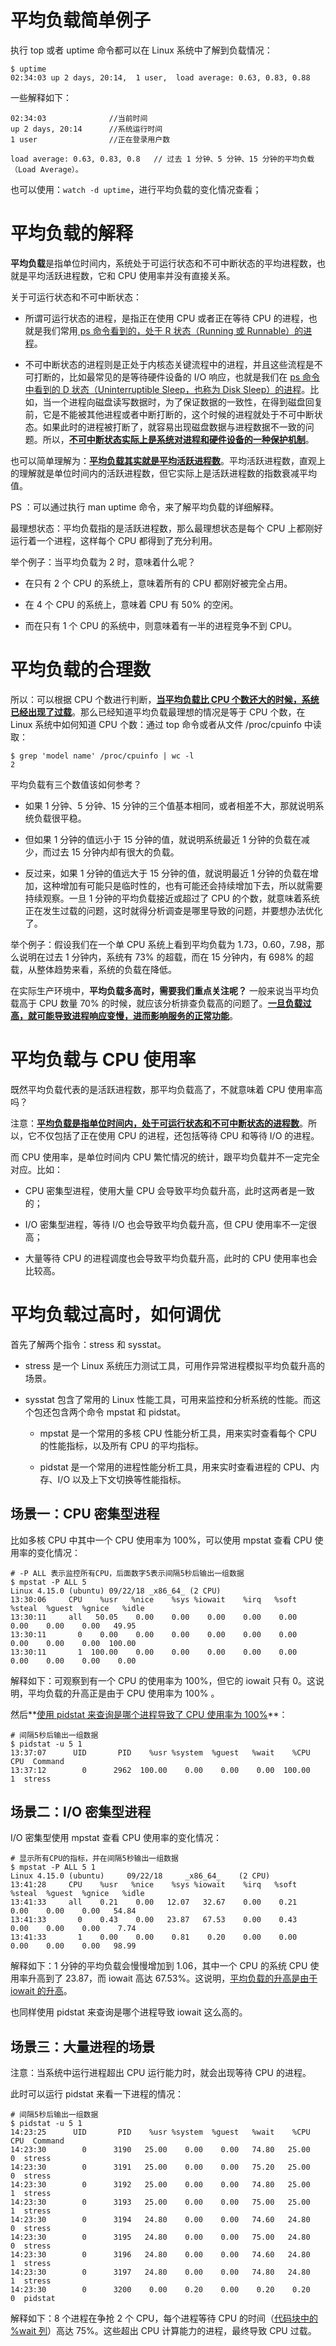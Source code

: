 # 平均负载简单例子



执行 top 或者 uptime 命令都可以在 Linux 系统中了解到负载情况：

```
$ uptime
02:34:03 up 2 days, 20:14,  1 user,  load average: 0.63, 0.83, 0.88
```



一些解释如下：

```
02:34:03              //当前时间
up 2 days, 20:14      //系统运行时间
1 user                //正在登录用户数 

load average: 0.63, 0.83, 0.8   // 过去 1 分钟、5 分钟、15 分钟的平均负载（Load Average）。

```



也可以使用：`watch -d uptime`，进行平均负载的变化情况查看；



# 平均负载的解释

**平均负载**是指单位时间内，系统处于可运行状态和不可中断状态的平均进程数，也就是平均活跃进程数，它和 CPU 使用率并没有直接关系。



关于可运行状态和不可中断状态：

- 所谓可运行状态的进程，是指正在使用 CPU 或者正在等待 CPU 的进程，也就是我们常用<u> ps 命令看到的，处于 R 状态（Running 或 Runnable）的进程</u>。

- 不可中断状态的进程则是正处于内核态关键流程中的进程，并且这些流程是不可打断的，比如最常见的是等待硬件设备的 I/O 响应，也就是我们在 <u>ps 命令中看到的 D 状态（Uninterruptible Sleep，也称为 Disk Sleep）的进程</u>。比如，当一个进程向磁盘读写数据时，为了保证数据的一致性，在得到磁盘回复前，它是不能被其他进程或者中断打断的，这个时候的进程就处于不可中断状态。如果此时的进程被打断了，就容易出现磁盘数据与进程数据不一致的问题。所以，**<u>不可中断状态实际上是系统对进程和硬件设备的一种保护机制</u>**。



也可以简单理解为：**<u>平均负载其实就是平均活跃进程数</u>**。平均活跃进程数，直观上的理解就是单位时间内的活跃进程数，但它实际上是活跃进程数的指数衰减平均值。



PS ：可以通过执行 man uptime 命令，来了解平均负载的详细解释。



最理想状态：平均负载指的是活跃进程数，那么最理想状态是每个 CPU 上都刚好运行着一个进程，这样每个 CPU 都得到了充分利用。



举个例子：当平均负载为 2 时，意味着什么呢？

- 在只有 2 个 CPU 的系统上，意味着所有的 CPU 都刚好被完全占用。

- 在 4 个 CPU 的系统上，意味着 CPU 有 50% 的空闲。

- 而在只有 1 个 CPU 的系统中，则意味着有一半的进程竞争不到 CPU。



# 平均负载的合理数



所以：可以根据 CPU 个数进行判断，**<u>当平均负载比 CPU 个数还大的时候，系统已经出现了过载</u>**。那么已经知道平均负载最理想的情况是等于 CPU 个数，在 Linux 系统中如何知道 CPU 个数：通过 top 命令或者从文件 /proc/cpuinfo 中读取：

```
$ grep 'model name' /proc/cpuinfo | wc -l
2
```



平均负载有三个数值该如何参考？

- 如果 1 分钟、5 分钟、15 分钟的三个值基本相同，或者相差不大，那就说明系统负载很平稳。

- 但如果 1 分钟的值远小于 15 分钟的值，就说明系统最近 1 分钟的负载在减少，而过去 15 分钟内却有很大的负载。

- 反过来，如果 1 分钟的值远大于 15 分钟的值，就说明最近 1 分钟的负载在增加，这种增加有可能只是临时性的，也有可能还会持续增加下去，所以就需要持续观察。一旦 1 分钟的平均负载接近或超过了 CPU 的个数，就意味着系统正在发生过载的问题，这时就得分析调查是哪里导致的问题，并要想办法优化了。



举个例子：假设我们在一个单 CPU 系统上看到平均负载为 1.73，0.60，7.98，那么说明在过去 1 分钟内，系统有 73% 的超载，而在 15 分钟内，有 698% 的超载，从整体趋势来看，系统的负载在降低。



在实际生产环境中，**平均负载多高时，需要我们重点关注呢？** 一般来说当平均负载高于 CPU 数量 70% 的时候，就应该分析排查负载高的问题了。**<u>一旦负载过高，就可能导致进程响应变慢，进而影响服务的正常功能</u>**。





# 平均负载与 CPU 使用率



既然平均负载代表的是活跃进程数，那平均负载高了，不就意味着 CPU 使用率高吗？



注意：**<u>平均负载是指单位时间内，处于可运行状态和不可中断状态的进程数</u>**。所以，它不仅包括了正在使用 CPU 的进程，还包括等待 CPU 和等待 I/O 的进程。



而 CPU 使用率，是单位时间内 CPU 繁忙情况的统计，跟平均负载并不一定完全对应。比如：

- CPU 密集型进程，使用大量 CPU 会导致平均负载升高，此时这两者是一致的；

- I/O 密集型进程，等待 I/O 也会导致平均负载升高，但 CPU 使用率不一定很高；

- 大量等待 CPU 的进程调度也会导致平均负载升高，此时的 CPU 使用率也会比较高。



# 平均负载过高时，如何调优



首先了解两个指令：stress 和 sysstat。

- stress 是一个 Linux 系统压力测试工具，可用作异常进程模拟平均负载升高的场景。

- sysstat 包含了常用的 Linux 性能工具，可用来监控和分析系统的性能。而这个包还包含两个命令 mpstat 和 pidstat。
  
  - mpstat 是一个常用的多核 CPU 性能分析工具，用来实时查看每个 CPU 的性能指标，以及所有 CPU 的平均指标。
  
  - pidstat 是一个常用的进程性能分析工具，用来实时查看进程的 CPU、内存、I/O 以及上下文切换等性能指标。



## 场景一：CPU 密集型进程



比如多核 CPU 中其中一个 CPU 使用率为 100%，可以使用 mpstat 查看 CPU 使用率的变化情况：

```
# -P ALL 表示监控所有CPU，后面数字5表示间隔5秒后输出一组数据
$ mpstat -P ALL 5
Linux 4.15.0 (ubuntu) 09/22/18 _x86_64_ (2 CPU)
13:30:06     CPU    %usr   %nice    %sys %iowait    %irq   %soft  %steal  %guest  %gnice   %idle
13:30:11     all   50.05    0.00    0.00    0.00    0.00    0.00    0.00    0.00    0.00   49.95
13:30:11       0    0.00    0.00    0.00    0.00    0.00    0.00    0.00    0.00    0.00  100.00
13:30:11       1  100.00    0.00    0.00    0.00    0.00    0.00    0.00    0.00    0.00    0.00
```



解释如下：可观察到有一个 CPU 的使用率为 100%，但它的 iowait 只有 0。这说明，平均负载的升高正是由于 CPU 使用率为 100% 。



然后**<u>使用 pidstat 来查询是哪个进程导致了 CPU 使用率为 100%</u>**：

```
# 间隔5秒后输出一组数据
$ pidstat -u 5 1
13:37:07      UID       PID    %usr %system  %guest   %wait    %CPU   CPU  Command
13:37:12        0      2962  100.00    0.00    0.00    0.00  100.00     1  stress
```



## 场景二：I/O 密集型进程



I/O 密集型使用 mpstat 查看 CPU 使用率的变化情况：

```
# 显示所有CPU的指标，并在间隔5秒输出一组数据
$ mpstat -P ALL 5 1
Linux 4.15.0 (ubuntu)     09/22/18     _x86_64_    (2 CPU)
13:41:28     CPU    %usr   %nice    %sys %iowait    %irq   %soft  %steal  %guest  %gnice   %idle
13:41:33     all    0.21    0.00   12.07   32.67    0.00    0.21    0.00    0.00    0.00   54.84
13:41:33       0    0.43    0.00   23.87   67.53    0.00    0.43    0.00    0.00    0.00    7.74
13:41:33       1    0.00    0.00    0.81    0.20    0.00    0.00    0.00    0.00    0.00   98.99
```



解释如下：1 分钟的平均负载会慢慢增加到 1.06，其中一个 CPU 的系统 CPU 使用率升高到了 23.87，而 iowait 高达 67.53%。这说明，<u>平均负载的升高是由于 iowait 的升高</u>。



也同样使用 pidstat 来查询是哪个进程导致 iowait 这么高的。



## 场景三：大量进程的场景



注意：当系统中运行进程超出 CPU 运行能力时，就会出现等待 CPU 的进程。



此时可以运行 pidstat 来看一下进程的情况：

```
# 间隔5秒后输出一组数据
$ pidstat -u 5 1
14:23:25      UID       PID    %usr %system  %guest   %wait    %CPU   CPU  Command
14:23:30        0      3190   25.00    0.00    0.00   74.80   25.00     0  stress
14:23:30        0      3191   25.00    0.00    0.00   75.20   25.00     0  stress
14:23:30        0      3192   25.00    0.00    0.00   74.80   25.00     1  stress
14:23:30        0      3193   25.00    0.00    0.00   75.00   25.00     1  stress
14:23:30        0      3194   24.80    0.00    0.00   74.60   24.80     0  stress
14:23:30        0      3195   24.80    0.00    0.00   75.00   24.80     0  stress
14:23:30        0      3196   24.80    0.00    0.00   74.60   24.80     1  stress
14:23:30        0      3197   24.80    0.00    0.00   74.80   24.80     1  stress
14:23:30        0      3200    0.00    0.20    0.00    0.20    0.20     0  pidstat
```



解释如下：8 个进程在争抢 2 个 CPU，每个进程等待 CPU 的时间（<u>代码块中的 %wait 列</u>）高达 75%。这些超出 CPU 计算能力的进程，最终导致 CPU 过载。




